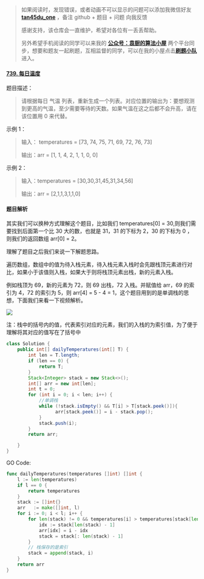 > 如果阅读时，发现错误，或者动画不可以显示的问题可以添加我微信好友 **[tan45du_one](https://raw.githubusercontent.com/tan45du/tan45du.github.io/master/个人微信.15egrcgqd94w.jpg)** ，备注 github + 题目 + 问题 向我反馈
>
> 感谢支持，该仓库会一直维护，希望对各位有一丢丢帮助。
>
> 另外希望手机阅读的同学可以来我的 <u>[**公众号：袁厨的算法小屋**](https://raw.githubusercontent.com/tan45du/test/master/微信图片_20210320152235.2pthdebvh1c0.png)</u> 两个平台同步，想要和题友一起刷题，互相监督的同学，可以在我的小屋点击<u>[**刷题小队**](https://raw.githubusercontent.com/tan45du/test/master/微信图片_20210320152235.2pthdebvh1c0.png)</u>进入。

#### [739. 每日温度](https://leetcode-cn.com/problems/daily-temperatures/)

题目描述：

> 请根据每日 气温 列表，重新生成一个列表。对应位置的输出为：要想观测到更高的气温，至少需要等待的天数。如果气温在这之后都不会升高，请在该位置用 0 来代替。

示例 1：

> 输入： temperatures = [73, 74, 75, 71, 69, 72, 76, 73]
>
> 输出：arr = [1, 1, 4, 2, 1, 1, 0, 0]

示例 2：

> 输入：temperatures = [30,30,31,45,31,34,56]
>
> 输出：arr = [2,1,1,3,1,1,0]

#### 题目解析

其实我们可以换种方式理解这个题目，比如我们 temperatures[0] = 30,则我们需要找到后面第一个比 30 大的数，也就是 31，31 的下标为 2，30 的下标为 0 ，则我们的返回数组 arr[0] = 2。

理解了题目之后我们来说一下解题思路。

遍历数组，数组中的值为待入栈元素，待入栈元素入栈时会先跟栈顶元素进行对比，如果小于该值则入栈，如果大于则将栈顶元素出栈，新的元素入栈。

例如栈顶为 69，新的元素为 72，则 69 出栈，72 入栈。并赋值给 arr，69 的索引为 4，72 的索引为 5，则 arr[4] = 5 - 4 = 1，这个题目用到的是单调栈的思想，下面我们来看一下视频解析。

![](https://img-blog.csdnimg.cn/20210319163137996.gif)

注：栈中的括号内的值，代表索引对应的元素，我们的入栈的为索引值，为了便于理解将其对应的值写在了括号中

```java
class Solution {
    public int[] dailyTemperatures(int[] T) {
        int len = T.length;
        if (len == 0) {
            return T;
        }
        Stack<Integer> stack = new Stack<>();
        int[] arr = new int[len];
        int t = 0;
        for (int i = 0; i < len; i++) {
            //单调栈
            while (!stack.isEmpty() && T[i] > T[stack.peek()]){
                  arr[stack.peek()] = i - stack.pop();
            }
            stack.push(i);
        }
        return arr;

    }
}
```

GO Code:

```go
func dailyTemperatures(temperatures []int) []int {
    l := len(temperatures)
    if l == 0 {
        return temperatures
    }
    stack := []int{}
    arr   := make([]int, l)
    for i := 0; i < l; i++ {
        for len(stack) != 0 && temperatures[i] > temperatures[stack[len(stack) - 1]] {
            idx := stack[len(stack) - 1]
            arr[idx] = i - idx
            stack = stack[: len(stack) - 1]
        }
        // 栈保存的是索引
        stack = append(stack, i)
    }
    return arr
}
